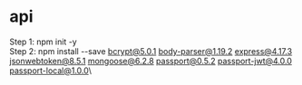 # api
Step 1: npm init -y\
Step 2: npm install --save bcrypt@5.0.1 body-parser@1.19.2 express@4.17.3 jsonwebtoken@8.5.1 mongoose@6.2.8 passport@0.5.2 passport-jwt@4.0.0 passport-local@1.0.0\
